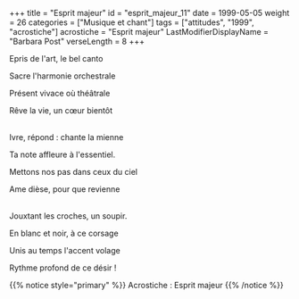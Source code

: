 +++
title = "Esprit majeur"
id = "esprit_majeur_11"
date = 1999-05-05
weight = 26
categories = ["Musique et chant"]
tags = ["attitudes", "1999", "acrostiche"]
acrostiche = "Esprit majeur"
LastModifierDisplayName = "Barbara Post"
verseLength = 8
+++

Epris de l'art, le bel canto

Sacre l'harmonie orchestrale

Présent vivace où théâtrale

Rêve la vie, un cœur bientôt

 \
Ivre, répond : chante la mienne

Ta note affleure à l'essentiel.

Mettons nos pas dans ceux du ciel

Ame dièse, pour que revienne

 \
Jouxtant les croches, un soupir.

En blanc et noir, à ce corsage

Unis au temps l'accent volage

Rythme profond de ce désir !

{{% notice style="primary" %}}
Acrostiche : Esprit majeur
{{% /notice %}}
